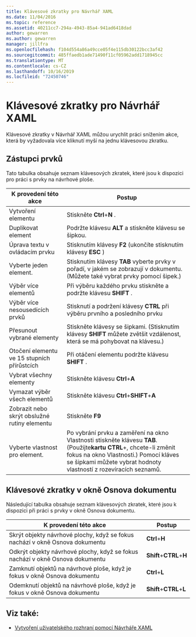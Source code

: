 ```yaml
---
title: Klávesové zkratky pro Návrhář XAML
ms.date: 11/04/2016
ms.topic: reference
ms.assetid: 40211cc7-294a-4943-85a4-941ad6418dad
author: gewarren
ms.author: gewarren
manager: jillfra
ms.openlocfilehash: f104d554a86a49cce05f4e115db30122bcc3af42
ms.sourcegitcommit: 485ffaedb1ade71490f11cf05962add1718945cc
ms.translationtype: MT
ms.contentlocale: cs-CZ
ms.lasthandoff: 10/16/2019
ms.locfileid: "72450746"
---
```

# <a name="keyboard-shortcuts-for-xaml-designer"></a>Klávesové zkratky pro Návrhář XAML

Klávesové zkratky v Návrhář XAML můžou urychlit práci snížením akce, která by vyžadovala více kliknutí myší na jednu klávesovou zkratku.

## <a name="element-shortcuts"></a>Zástupci prvků

Tato tabulka obsahuje seznam klávesových zkratek, které jsou k dispozici pro práci s prvky na návrhové ploše.

|**K provedení této akce**|**Postup**|
| - |-----------------|
|Vytvoření elementu|Stiskněte **Ctrl**+**N** .|
|Duplikovat element|Podržte klávesu **ALT** a stiskněte klávesu se šipkou.|
|Úprava textu v ovládacím prvku|Stisknutím klávesy **F2** (ukončíte stisknutím klávesy **ESC** )|
|Vyberte jeden element.|Stisknutím klávesy **TAB** vyberte prvky v pořadí, v jakém se zobrazují v dokumentu. (Můžete také vybrat prvky pomocí šipek.)|
|Výběr více elementů|Při výběru každého prvku stiskněte a podržte klávesu **SHIFT** .|
|Výběr více nesousedících prvků|Stisknutí a podržení klávesy **CTRL** při výběru prvního a posledního prvku|
|Přesunout vybrané elementy|Stiskněte klávesy se šipkami. (Stisknutím klávesy **SHIFT** můžete zvětšit vzdálenost, která se má pohybovat na klávesu.)|
|Otočení elementu ve 15 stupních přírůstcích|Při otáčení elementu podržte klávesu **SHIFT** .|
|Vybrat všechny elementy|Stiskněte klávesu **Ctrl**+**A**|
|Vymazat výběr všech elementů|Stiskněte klávesu **Ctrl**+**SHIFT**+**A**|
|Zobrazit nebo skrýt obslužné rutiny elementu|Stiskněte **F9**|
|Vyberte vlastnost pro element.|Po vybrání prvku a zaměření na okno Vlastnosti stiskněte klávesu **TAB**. (Použijte**kartu** **CTRL**+, chcete-li změnit fokus na okno Vlastnosti.) Pomocí kláves se šipkami můžete vybrat hodnoty vlastností z rozevíracích seznamů.|

## <a name="document-outline-window-shortcuts"></a>Klávesové zkratky v okně Osnova dokumentu

Následující tabulka obsahuje seznam klávesových zkratek, které jsou k dispozici při práci s prvky v okně Osnova dokumentu.

|**K provedení této akce**|**Postup**|
| - |-----------------|
|Skrýt objekty návrhové plochy, když se fokus nachází v okně Osnova dokumentu|**Ctrl**+**H**|
|Odkrýt objekty návrhové plochy, když se fokus nachází v okně Osnova dokumentu|**Shift**+**CTRL**+**H**|
|Zamknutí objektů na návrhové ploše, když je fokus v okně Osnova dokumentu|**Ctrl**+**L**|
|Odemknutí objektů na návrhové ploše, když je fokus v okně Osnova dokumentu|**Shift**+**CTRL**+**L**|

## <a name="see-also"></a>Viz také:

- [Vytvoření uživatelského rozhraní pomocí Návrháře XAML](../xaml-tools/creating-a-ui-by-using-xaml-designer-in-visual-studio.md)